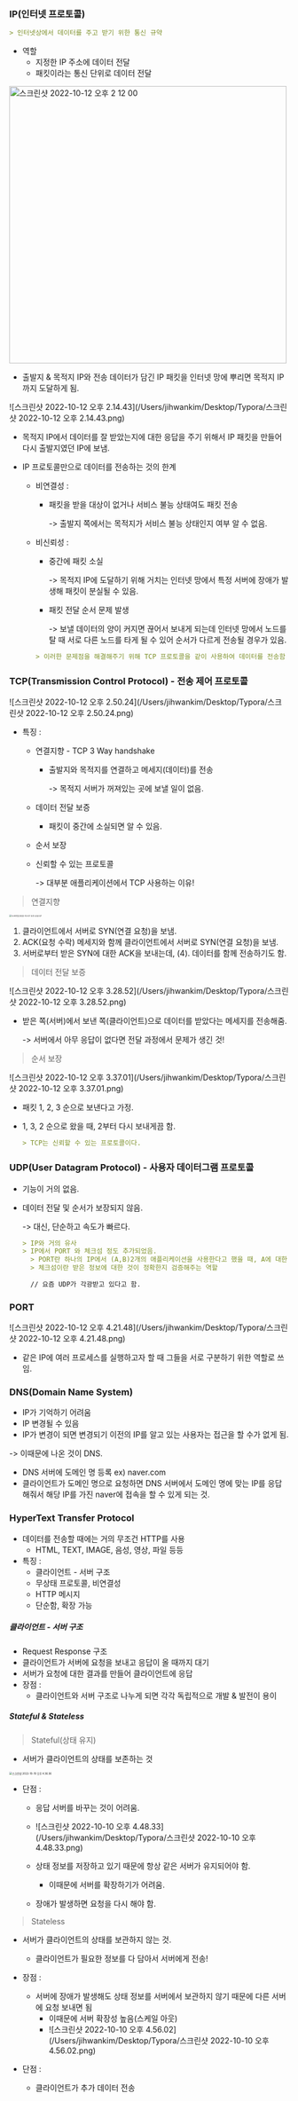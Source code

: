 ###  IP(인터넷 프로토콜)

```markdown
> 인터넷상에서 데이터를 주고 받기 위한 통신 규약
```

- 역할
  - 지정한 IP 주소에 데이터 전달
  - 패킷이라는 통신 단위로 데이터 전달

 <img width="500" alt="스크린샷 2022-10-12 오후 2 12 00" src="https://user-images.githubusercontent.com/91196025/195800088-af019741-2b82-427a-aab3-4f294fa07f8a.png">

  
  - 출발지 & 목적지 IP와 전송 데이터가 담긴 IP 패킷을 인터넷 망에 뿌리면 목적지 IP까지 도달하게 됨.
  
  ![스크린샷 2022-10-12 오후 2.14.43](/Users/jihwankim/Desktop/Typora/스크린샷 2022-10-12 오후 2.14.43.png)
  
  - 목적지 IP에서 데이터를 잘 받았는지에 대한 응답을 주기 위해서 IP 패킷을 만들어 다시 출발지였던 IP에 보냄.

- IP 프로토콜만으로 데이터를 전송하는 것의 한계
  - 비연결성 : 

    - 패킷을 받을 대상이 없거나 서비스 불능 상태여도 패킷 전송

      -> 출발지 쪽에서는 목적지가 서비스 불능 상태인지 여부 알 수 없음.

  - 비신뢰성 : 

    - 중간에 패킷 소실

      -> 목적지 IP에 도달하기 위해 거치는 인터넷 망에서 특정 서버에 장애가 발생해 패킷이 분실될 수 있음.

    - 패킷 전달 순서 문제 발생

      -> 보낼 데이터의 양이 커지면 끊어서 보내게 되는데 인터넷 망에서 노드를 탈 때 서로 다른 노드를 타게 될 수 있어 순서가 다르게 전송될 경우가 있음.

    ```markdown
    > 이러한 문제점을 해결해주기 위해 TCP 프로토콜을 같이 사용하여 데이터를 전송함
    ```

    

### TCP(Transmission Control Protocol) - 전송 제어 프로토콜

![스크린샷 2022-10-12 오후 2.50.24](/Users/jihwankim/Desktop/Typora/스크린샷 2022-10-12 오후 2.50.24.png)

- 특징 : 

  - 연결지향 - TCP 3 Way handshake

    - 출발지와 목적지를 연결하고 메세지(데이터)를 전송 

      -> 목적지 서버가 꺼져있는 곳에 보낼 일이 없음.

  - 데이터 전달 보증

    - 패킷이 중간에 소실되면 알 수 있음.

  - 순서 보장

  - 신뢰할 수 있는 프로토콜

    -> 대부분 애플리케이션에서 TCP 사용하는 이유!

> 연결지향

<img src="/Users/jihwankim/Desktop/Typora/스크린샷 2022-10-07 오후 4.52.57.png" alt="스크린샷 2022-10-07 오후 4.52.57" style="zoom:25%;" />

1. 클라이언트에서 서버로 SYN(연결 요청)을 보냄.
2. ACK(요청 수락) 메세지와 함께 클라이언트에서 서버로 SYN(연결 요청)을 보냄.
3. 서버로부터 받은 SYN에 대한 ACK을 보내는데, (4). 데이터를 함께 전송하기도 함.

> 데이터 전달 보증

![스크린샷 2022-10-12 오후 3.28.52](/Users/jihwankim/Desktop/Typora/스크린샷 2022-10-12 오후 3.28.52.png)

- 받은 쪽(서버)에서 보낸 쪽(클라이언트)으로 데이터를 받았다는 메세지를 전송해줌. 

  -> 서버에서 아무 응답이 없다면 전달 과정에서 문제가 생긴 것!

> 순서 보장

![스크린샷 2022-10-12 오후 3.37.01](/Users/jihwankim/Desktop/Typora/스크린샷 2022-10-12 오후 3.37.01.png)

- 패킷 1, 2, 3 순으로 보낸다고 가정. 

- 1, 3, 2 순으로 왔을 때, 2부터 다시 보내게끔 함.

  ```markdown
  > TCP는 신뢰할 수 있는 프로토콜이다.
  ```

  

### UDP(User Datagram Protocol) - 사용자 데이터그램 프로토콜

- 기능이 거의 없음.

- 데이터 전달 및 순서가 보장되지 않음.

  -> 대신, 단순하고 속도가 빠르다.

  ```markdown
  > IP와 거의 유사
  > IP에서 PORT 와 체크섬 정도 추가되었음.
  	> PORT란 하나의 IP에서 (A,B)2개의 애플리케이션을 사용한다고 했을 때, A에 대한 정보(패킷)인지를 구별해주는 역할
  	> 체크섬이란 받은 정보에 대한 것이 정확한지 검증해주는 역할
  	
  	// 요즘 UDP가 각광받고 있다고 함.
  ```



### PORT

![스크린샷 2022-10-12 오후 4.21.48](/Users/jihwankim/Desktop/Typora/스크린샷 2022-10-12 오후 4.21.48.png)

- 같은 IP에 여러 프로세스를 실행하고자 할 때 그들을 서로 구분하기 위한 역할로 쓰임.

  

### DNS(Domain Name System)

- IP가 기억하기 어려움
- IP 변경될 수 있음
- IP가 변경이 되면 변경되기 이전의 IP를 알고 있는 사용자는 접근을 할 수가 없게 됨.

-> 이때문에 나온 것이 DNS.

- DNS 서버에 도메인 명 등록 ex) naver.com	
- 클라이언트가 도메인 명으로 요청하면 DNS 서버에서 도메인 명에 맞는 IP를 응답해줘서 해당 IP를 가진 naver에 접속을 할 수 있게 되는 것.



### HyperText Transfer Protocol

- 데이터를 전송할 때에는 거의 무조건 HTTP를 사용
  - HTML, TEXT, IMAGE, 음성, 영상, 파일 등등
- 특징 :
  - 클라이언트 - 서버 구조
  - 무상태 프로토콜, 비연결성
  - HTTP 메시지
  - 단순함, 확장 가능

##### 클라이언트 - 서버 구조

- Request Response 구조
- 클라이언트가 서버에 요청을 보내고 응답이 올 때까지 대기
- 서버가 요청에 대한 결과를 만들어 클라이언트에 응답
- 장점 :
  - 클라이언트와 서버 구조로 나누게 되면 각각 독립적으로 개발 & 발전이 용이

##### Stateful & Stateless

> Stateful(상태 유지)

- 서버가 클라이언트의 상태를 보존하는 것

<img src="/Users/jihwankim/Desktop/Typora/스크린샷 2022-10-10 오후 4.36.36.png" alt="스크린샷 2022-10-10 오후 4.36.36" style="zoom: 33%;" />

- 단점 : 

  - 응답 서버를 바꾸는 것이 어려움.

  - ![스크린샷 2022-10-10 오후 4.48.33](/Users/jihwankim/Desktop/Typora/스크린샷 2022-10-10 오후 4.48.33.png)

  - 상태 정보를 저장하고 있기 때문에 항상 같은 서버가 유지되어야 함.

    - 이때문에 서버를 확장하기가 어려움.

  - 장애가 발생하면 요청을 다시 해야 함.

    

> Stateless

- 서버가 클라이언트의 상태를 보관하지 않는 것.
  - 클라이언트가 필요한 정보를 다 담아서 서버에게 전송!
- 장점 :
  - 서버에 장애가 발생해도 상태 정보를 서버에서 보관하지 않기 때문에 다른 서버에 요청 보내면 됨
    - 이때문에 서버 확장성 높음(스케일 아웃)
    - ![스크린샷 2022-10-10 오후 4.56.02](/Users/jihwankim/Desktop/Typora/스크린샷 2022-10-10 오후 4.56.02.png)

- 단점 : 
  - 클라이언트가 추가 데이터 전송 

